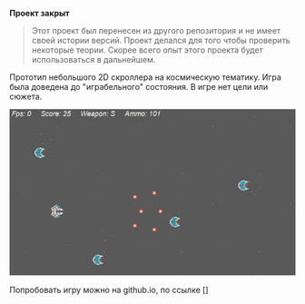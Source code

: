 **Проект закрыт**

> Этот проект был перенесен из другого репозитория и не имеет своей истории версий.
> Проект делался для того чтобы проверить некоторые теории.
> Скорее всего опыт этого проекта будет использоваться в дальнейшем.

Прототип небольшого 2D скроллера на космическую тематику.
Игра была доведена до "играбельного" состояния. В игре нет цели или сюжета.

![Game preview img](https://raw.githubusercontent.com/ViktorKad/js_space_shooter_proto/master/img/preview.png)

Попробовать игру можно на github.io, по ссылке []